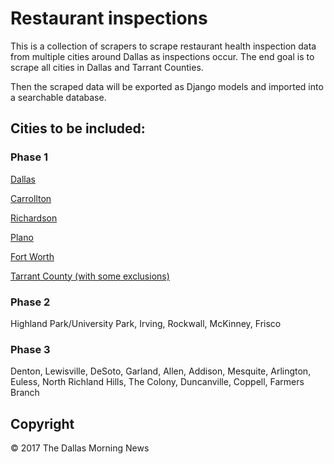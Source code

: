 # Restaurant inspections
This is a collection of scrapers to scrape restaurant health inspection data from multiple cities around Dallas as inspections occur. The end goal is to scrape all cities in Dallas and Tarrant Counties.

Then the scraped data will be exported as Django models and imported into a searchable database. 

## Cities to be included:
### Phase 1
[Dallas](https://www.dallasopendata.com/City-Services/Restaurant-and-Food-Establishment-Inspections/dri5-wcct/data)

[Carrollton](http://www.cityofcarrollton.com/departments/departments-a-f/environmental-quality-services/food-consumer-safety/restaurant-scores)

[Richardson](http://www.cor.net/index.aspx?page=362)

[Plano](https://ecop.plano.gov/restaurantscores/)

[Fort Worth](http://apps.fortworthtexas.gov/health/)

[Tarrant County (with some exclusions)](https://publichealth.tarrantcounty.com/foodinspection/)

### Phase 2
Highland Park/University Park, Irving, Rockwall, McKinney, Frisco

### Phase 3
Denton, Lewisville, DeSoto, Garland, Allen, Addison, Mesquite, Arlington, Euless, North Richland Hills, The Colony,  Duncanville, Coppell, Farmers Branch


## Copyright

&copy; 2017 The Dallas Morning News
